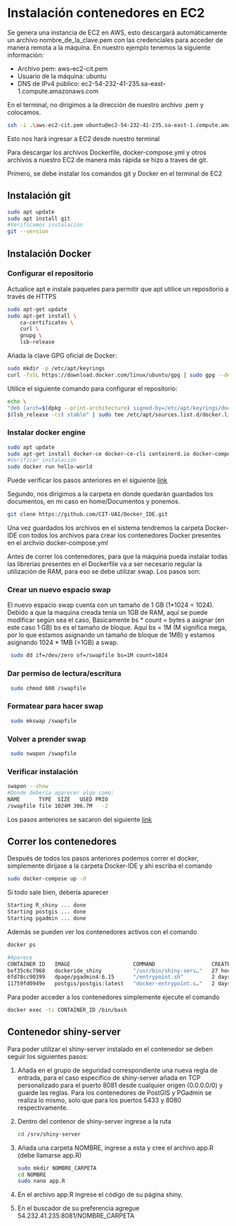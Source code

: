 # Instalación contenedores en EC2

Se genera una instancia de EC2 en AWS, esto descargará automáticamente un archivo nombre_de_la_clave.pem con las credenciales para acceder de manera remota a la máquina. En nuestro ejemplo tenemos la siguiente información:
* Archivo pem: aws-ec2-cit.pem 
* Usuario de la máquina:  ubuntu
* DNS de IPv4 público: ec2-54-232-41-235.sa-east-1.compute.amazonaws.com

En el terminal, no dirigimos a la dirección de nuestro archivo .pem y colocamos.

```bash
ssh -i .\aws-ec2-cit.pem ubuntu@ec2-54-232-41-235.sa-east-1.compute.amazonaws.com
```

Esto nos hará ingresar a EC2 desde nuestro terminal

Para descargar los archivos Dockerfile, docker-compose.yml y otros archivos a nuestro EC2 de manera más rápida se hizo a traves de git.

Primero, se debe instalar los comandos git y Docker en el terminal de EC2

## Instalación git
```bash
sudo apt update
sudo apt install git
#Verificamos instalación
git --version
```
## Instalación Docker

### Configurar el repositorio
Actualice apt e instale paquetes para permitir que apt utilice un repositorio a través de HTTPS
```bash
sudo apt-get update
sudo apt-get install \
    ca-certificates \
    curl \
    gnupg \
    lsb-release
```
Añada la clave GPG oficial de Docker:
```bash
sudo mkdir -p /etc/apt/keyrings
curl -fsSL https://download.docker.com/linux/ubuntu/gpg | sudo gpg --dearmor -o /etc/apt/keyrings/docker.gpg
```
Utilice el siguiente comando para configurar el repositorio:
```bash
echo \
"deb [arch=$(dpkg --print-architecture) signed-by=/etc/apt/keyrings/docker.gpg] https://download.docker.com/linux/ubuntu \
$(lsb_release -cs) stable" | sudo tee /etc/apt/sources.list.d/docker.list > /dev/null
```
### Instalar docker engine
```bash
sudo apt update
sudo apt-get install docker-ce docker-ce-cli containerd.io docker-compose-plugin
#Verificar instalación
sudo docker run hello-world
```
Puede verificar los pasos anteriores en el siguiente [link](https://docs.docker.com/engine/install/ubuntu/) 

Segundo, nos dirigimos a la carpeta en donde quedarán guardados los documentos, en mi caso en home/Documentos y ponemos.

```bash
git clone https://github.com/CIT-UAI/Docker_IDE.git
```

Una vez guardados los archivos en el sistema tendremos la carpeta Docker-IDE con todos los archivos para crear los contenedores Docker presentes en el archvio docker-compose.yml

Antes de correr los contenedores, para que la máquina pueda instalar todas las librerias presentes en el Dockerfile va a ser necesario regular la utilización de RAM, para eso se debe utilizar swap. Los pasos son:
### Crear un nuevo espacio swap 
El nuevo espacio swap cuenta  con un tamaño de 1 GB (1*1024 = 1024). Debido a que la maquina creada tenía un 1GB de RAM, aquí se puede modificar según sea el caso, Básicamente bs * count = bytes a asignar (en este caso 1 GB) bs es el tamaño de bloque. Aquí bs = 1M (M significa mega, por lo que estamos asignando un tamaño de bloque de 1MB) y estamos asignando 1024 * 1MB (=1GB) a swap.
```bash
 sudo dd if=/dev/zero of=/swapfile bs=1M count=1024
```
### Dar permiso de lectura/escritura
```bash
 sudo chmod 600 /swapfile
```
### Formatear para hacer swap
```bash
 sudo mkswap /swapfile
```
### Volver a prender swap
```bash
 sudo swapon /swapfile
```
### Verificar instalación
```bash
swapon --show
#Donde debería aparecer algo como:
NAME      TYPE  SIZE   USED PRIO
/swapfile file 1024M 306.7M   -2
```
Los pasos anteriores se sacaron del siguiente [link](https://askubuntu.com/questions/1264568/increase-swap-in-20-04)

## Correr los contenedores
Después de todos los pasos anteriores podemos correr el docker, simplemente dirijase a la carpeta Docker-IDE y ahi escriba el comando
```bash
sudo docker-compose up -d
```

Si todo sale bien, debería aparecer
```bash
Starting R_shiny ... done
Starting postgis ... done
Starting pgadmin ... done
```

Además se pueden ver los contenedores activos con el comando
```bash
docker ps
```
```bash
#Aparece
CONTAINER ID   IMAGE                    COMMAND                  CREATED        STATUS         PORTS                                            NAMES
bef35c6c7968   dockeride_shiny          "/usr/bin/shiny-serv…"   27 hours ago   Up 9 seconds   0.0.0.0:8081->3838/tcp, :::8081->3838/tcp        R_shiny
6fd78cc90399   dpage/pgadmin4:6.15      "/entrypoint.sh"         2 days ago     Up 8 seconds   443/tcp, 0.0.0.0:8080->80/tcp, :::8080->80/tcp   pgadmin
11759fd0949e   postgis/postgis:latest   "docker-entrypoint.s…"   2 days ago     Up 9 seconds   0.0.0.0:5433->5432/tcp, :::5433->5432/tcp        postgis
```

Para poder acceder a los contenedores simplemente ejecute el comando
```bash
docker exec -ti CONTAINER_ID /bin/bash
```
## Contenedor shiny-server

Para poder utilizar el shiny-server instalado en el contenedor se deben seguir los siguientes pasos:

1) Añada en el grupo de seguridad correspondiente una nueva regla de entrada, para el caso especifico de shiny-server añada en TCP personalizado para el puerto 8081 desde cualquier origen (0.0.0.0/0) y guarde las reglas. Para los contenedores de PostGIS y PGadmin se realiza lo mismo, solo que para los puertos 5433 y 8080 respectivamente.

2) Dentro del contenor de shiny-server ingrese a la ruta 
    ```bash
    cd /srv/shiny-server
    ```
3) Añada una carpeta NOMBRE, ingrese a esta y cree el archivo app.R (debe llamarse app.R)
    ```bash
    sudo mkdir NOMBRE_CARPETA
    cd NOMBRE
    sudo nano app.R
    ```
4) En el archivo app.R ingrese el código de su página shiny.

5) En el buscador de su preferencia agregue 54.232.41.235:8081/NOMBRE_CARPETA
